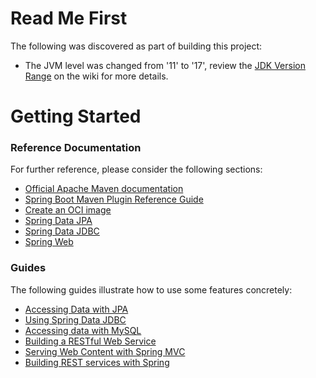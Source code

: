 # Read Me First
The following was discovered as part of building this project:

* The JVM level was changed from '11' to '17', review the [JDK Version Range](https://github.com/spring-projects/spring-framework/wiki/Spring-Framework-Versions#jdk-version-range) on the wiki for more details.

# Getting Started

### Reference Documentation
For further reference, please consider the following sections:

* [Official Apache Maven documentation](https://maven.apache.org/guides/index.html)
* [Spring Boot Maven Plugin Reference Guide](https://docs.spring.io/spring-boot/docs/3.0.0/maven-plugin/reference/html/)
* [Create an OCI image](https://docs.spring.io/spring-boot/docs/3.0.0/maven-plugin/reference/html/#build-image)
* [Spring Data JPA](https://docs.spring.io/spring-boot/docs/3.0.0/reference/htmlsingle/#data.sql.jpa-and-spring-data)
* [Spring Data JDBC](https://docs.spring.io/spring-boot/docs/3.0.0/reference/htmlsingle/#data.sql.jdbc)
* [Spring Web](https://docs.spring.io/spring-boot/docs/3.0.0/reference/htmlsingle/#web)

### Guides
The following guides illustrate how to use some features concretely:

* [Accessing Data with JPA](https://spring.io/guides/gs/accessing-data-jpa/)
* [Using Spring Data JDBC](https://github.com/spring-projects/spring-data-examples/tree/master/jdbc/basics)
* [Accessing data with MySQL](https://spring.io/guides/gs/accessing-data-mysql/)
* [Building a RESTful Web Service](https://spring.io/guides/gs/rest-service/)
* [Serving Web Content with Spring MVC](https://spring.io/guides/gs/serving-web-content/)
* [Building REST services with Spring](https://spring.io/guides/tutorials/rest/)

